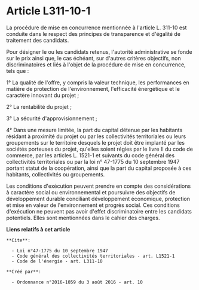 # Article L311-10-1

La procédure de mise en concurrence mentionnée à l'article L. 311-10 est conduite dans le respect des principes de
transparence et d'égalité de traitement des candidats. 

Pour désigner le ou les candidats retenus, l'autorité administrative se fonde sur le prix ainsi que, le cas échéant, sur
d'autres critères objectifs, non discriminatoires et liés à l'objet de la procédure de mise en concurrence, tels que : 

1° La qualité de l'offre, y compris la valeur technique, les performances en matière de protection de l'environnement,
l'efficacité énergétique et le caractère innovant du projet ; 

2° La rentabilité du projet ; 

3° La sécurité d'approvisionnement ; 

4° Dans une mesure limitée, la part du capital détenue par les habitants résidant à proximité du projet ou par les
collectivités territoriales ou leurs groupements sur le territoire desquels le projet doit être implanté par les sociétés
porteuses du projet, qu'elles soient régies par le livre II du code de commerce, par les articles L. 1521-1 et suivants du
code général des collectivités territoriales ou par la loi n° 47-1775 du 10 septembre 1947 portant statut de la coopération,
ainsi que la part du capital proposée à ces habitants, collectivités ou groupements. 

Les conditions d'exécution peuvent prendre en compte des considérations à caractère social ou environnemental et poursuivre
des objectifs de développement durable conciliant développement économique, protection et mise en valeur de l'environnement
et progrès social. Ces conditions d'exécution ne peuvent pas avoir d'effet discriminatoire entre les candidats potentiels.
Elles sont mentionnées dans le cahier des charges.

**Liens relatifs à cet article**

	**Cite**:

	  - Loi n°47-1775 du 10 septembre 1947
	  - Code général des collectivités territoriales - art. L1521-1
	  - Code de l'énergie - art. L311-10

	**Créé par**:

	  - Ordonnance n°2016-1059 du 3 août 2016 - art. 10
